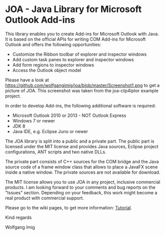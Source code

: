 JOA - Java Library for Microsoft Outlook Add-ins
===

This library enables you to create Add-ins for Microsoft Outlook with Java. It is based on the official APIs for writing COM Add-ins for Microsoft Outlook and offers the following opportunities:
- Customize the Ribbon toolbar of explorer and inspector windows
- Add custom task panes to explorer and inspector windows
- Add form regions to inspector windows
- Access the Outlook object model

Please have a look at https://github.com/wolfgangimig/joa/blob/master/Screenshot1.png to get a picture of JOA. This screenshot was taken from the joa-ctp4iptor example project. 


In order to develop Add-ins, the following additional software is required:
- Microsoft Outlook 2010 or 2013 - NOT Outlook Express
- Windows 7 or newer
- JDK 8
- Java IDE, e.g. Eclipse Juno or newer


The JOA library is split into a public and a private part. The public part is licensed under the MIT license 
and provides Java sources, Eclipse project configurations, ANT scripts and two native DLLs. 

The private part consists of C++ sources for the COM bridge and the Java source code of a frame window class that allows to place a JavaFX scene inside a native window. The private sources are not available for download. 

The MIT license allows you to use JOA in any project, inclusive commercial products. I am looking forward to your comments and bug reports on the "Issues" section. Depending on your feedback, this work might become a real product with commercial support. 

Please go to the wiki pages, to get more information: [Tutorial](https://github.com/wolfgangimig/joa/wiki/Tutorial).

Kind regards

Wolfgang Imig

